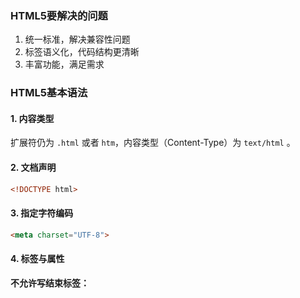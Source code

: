 ### HTML5要解决的问题

1. 统一标准，解决兼容性问题
2. 标签语义化，代码结构更清晰
3. 丰富功能，满足需求

### HTML5基本语法

#### 1. 内容类型

扩展符仍为 `.html` 或者 `htm`，内容类型（Content-Type）为 `text/html` 。

#### 2. 文档声明

```html
<!DOCTYPE html>
```

#### 3. 指定字符编码

```html
<meta charset="UTF-8">
```

#### 4. 标签与属性

**不允许写结束标签：**


